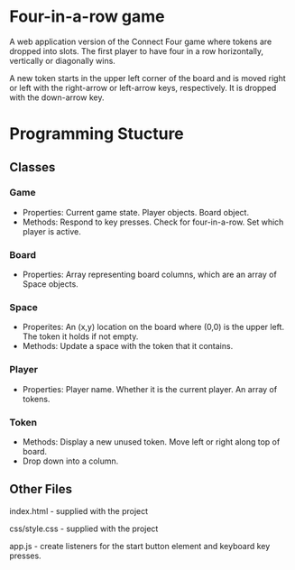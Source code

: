# Four-in-a-row game #

A web application version of the Connect Four game where tokens are dropped into slots. The first player to have four in a row horizontally, vertically or diagonally wins.

A new token starts in the upper left corner of the board and is moved right or left with the right-arrow or left-arrow keys, respectively. It is dropped with the down-arrow key.

# Programming Stucture #

## Classes ##

### Game ###
- Properties: Current game state. Player objects. Board object.
- Methods: Respond to key presses. Check for four-in-a-row. Set which player is
  active.

### Board ###
- Properties: Array representing board columns, which are an array of Space objects.

### Space ###
- Properites: An (x,y) location on the board where (0,0) is the upper left. The token it holds if not empty.
- Methods: Update a space with the token that it contains.

### Player ###
- Properties: Player name.  Whether it is the current player. An array of tokens.

### Token ###
- Methods: Display a new unused token. Move left or right along top of board. 
- Drop down into a column.


## Other Files ##

 index.html - supplied with the project
 
 css/style.css - supplied with the project
 
 app.js - create listeners for the start button element and keyboard key presses.

